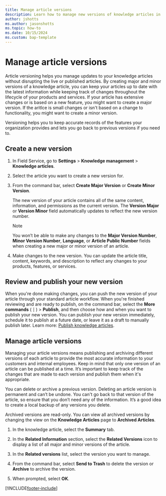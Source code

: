 ```yaml
---
title: Manage article versions
description: Learn how to manage new versions of knowledge articles in Dynamics 365 Field Service. 
author: jshotts
ms.author: jasonshotts
ms.topic: how-to
ms.date: 10/15/2024
ms.custom: bap-template
---
```


# Manage article versions

Article versioning helps you manage updates to your knowledge articles without disrupting the live or published articles. By creating major and minor versions of a knowledge article, you can keep your articles up to date with the latest information while keeping track of changes throughout the lifecycle of your products and services. If your article has extensive changes or is based on a new feature, you might want to create a major version. If the aritlce is small changes or isn't based on a change to functionality, you might want to create a minor version.  
  
Versioning helps you to keep accurate records of the features your organization provides and lets you go back to previous versions if you need to.

## Create a new version
  
1. In Field Service, go to **Settings** > **Knowledge management** > **Knowledge articles**.  
1. Select the article you want to create a new version for.  
1. From the command bar, select **Create Major Version** or **Create Minor Version**.  

    The new version of your article contains all of the same content, information, and permissions as the current version. The **Version Major** or **Version Minor** field automatically updates to reflect the new version number.  
  
    > [!NOTE]
    > You won’t be able to make any changes to the **Major Version Number**, **Minor Version Number**, **Language**, or **Article Public Number** fields when creating a new major or minor version of an article.  
  
1. Make changes to the new version. You can update the article title, content, keywords, and description to reflect any changes to your products, features, or services.  
  
## Review and publish your new version  

When you're done making changes, you can push the new version of your article through your standard article workflow. When you're finished reviewing and are ready to publish, on the command bar, select the **More commands** (**&vellip;**) > **Publish**, and then choose how and when you want to publish your new version. You can publish your new version immediately, schedule it to publish at a future date, or leave it as a draft to manually publish later. Learn more: [Publish knowledge articles](field-service-knowledge-management.md#publish-a-knowledge-article).
  
## Manage article versions

Managing your article versions means publishing and archiving different versions of each article to provide the most accurate information to your customers and internal employees. Keep in mind that only one version of an article can be published at a time. It’s important to keep track of the changes that are made to each version and publish them when it's appropriate.

You can delete or archive a previous version. Deleting an article version is permanent and can’t be undone. You can't go back to that version of the article, so ensure that you don’t need any of the information. It’s a good idea to create a local backup of any versions you delete.

Archived versions are read-only. You can view all archived versions by changing the view on the **Knowledge Articles** page to **Archived Articles**.
  
1. In the knowledge article, select the **Summary** tab.  
  
1. In the **Related Information** section, select the **Related Versions** icon to display a list of all major and minor versions of the article.  
  
1. In the **Related versions** list, select the version you want to manage.  
  
1. From the command bar, select **Send to Trash** to delete the version or **Archive** to archive the version. 
  
1. When prompted, select **OK**.  
  
[!INCLUDE[footer-include](../includes/footer-banner.md)]
